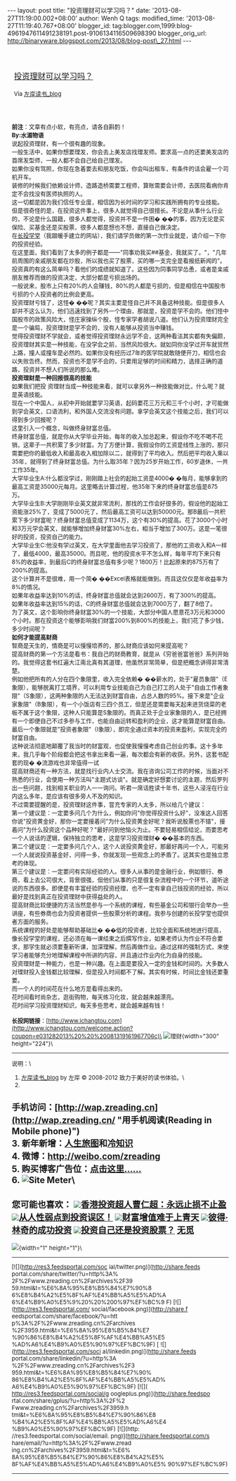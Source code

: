 --- layout: post title: "投资理财可以学习吗？" date:
'2013-08-27T11:19:00.002+08:00' author: Wenh Q tags: modified\_time:
'2013-08-27T11:19:40.767+08:00' blogger\_id:
tag:blogger.com,1999:blog-4961947611491238191.post-9106134116509698390
blogger\_orig\_url:
http://binaryware.blogspot.com/2013/08/blog-post\_27.html ---
<div style="margin: 10px; padding: 5px;">

<div style="font-size: 18px;">

[\
投资理财可以学习吗？](http://zreading.cn.feedsportal.com/c/35042/f/647833/s/3057a3c9/sc/38/l/0L0Szreading0Bcn0Carchives0C39590Bhtml/story01.htm)

</div>

<div style="font-size: 13px;">

Via [左岸读书\_blog](http://www.zreading.cn/)

</div>

</div>

<div style="font-size: 13px; padding: 15px 0 10px 10px;">

**前注**：文章有点小软，有亮点，请各自斟酌！\
**By:水湄物语**\
说起投资理财，有一个很有趣的现象。\
一般生活中，如果你想要理发，你会去上美发店找理发师。要求高一点的还要美发店的首席发型师，一般人都不会自己给自己理发。\
如果你没有驾照，你现在急着要去和朋友吃饭，你会叫出租车，有条件的话会雇一个司机开车。\
装修的时候我们依赖设计师，造路造桥需要工程师，算账需要会计师，去医院看病你肯定不会找没有医师执照的人。\
这一切都是因为我们信任专业度，相信因为长时间的学习和实践所拥有的专业技能。\
但是很奇怪的是，在投资这件事上，很多人就觉得自己很擅长。不论是从事什么行业的，不论是什么国籍，很多人都觉得，投资并不是一件困�
��的事，因为无论是买保险、买基金还是买股票，很多人都是想也不想，直接自己做决定。\
在[长投学堂](http://www.ichangtou.com/welcome.action?coupon=e031282013081319161967706c)（我跟暖手建立的网站），我们请学员做的第一次作业就是，请介绍一下你的投资经验。\
在这里面，我们看到了太多的例子都是——"同事劝我买\#\#基金，我就买了。"，"几年前周围的亲戚朋友都在炒股，所以我也买了股票，买的哪一支完全是看报纸新闻的"。\
投资真的有这么简单吗？看他们的成绩就知道了。这些因为同事同学怂恿，或者是亲戚朋友推荐而做的投资决定，大部分都是亏损出场的。\
一般说来，股市上只有20%的人会赚钱，80%的人都是亏损的，但是相信在中国股市亏损的个人投资者的比例会更高。\
投资理财亏钱了，这怪�
��呢？其实主要是怪自己并不具备这种技能。但是很多人却并不这么认为，他们迅速找到了另外一个理由，那就是，投资是学不会的。他们怪中国股市的政策风险大，怪庄家操纵个股，怪专家学者胡说八道。他们认为投资理财完全是一个骗局，投资理财是学不会的，没有人能够从投资当中赚钱。\
觉得投资理财不学就会，或者觉得投资理财永远学不会，这两种看法其实都有失偏颇，投资理财其实是一种技能，在没学会之前，当然风险很大。就如同你没学过开车就贸然上路，撞人或撞车是必然的。如果你没有经历过7年的医学院就敢随便开刀，相信也会以失败告终。然而，投资也不是学不会的，只要用足够的时间和精力，选择正确的道路，投资并不想人们所说的那么难。\
**投资理财是一种回报很高的技能**\
如果我们把投
资理财当成一种技能来看，就可以拿另外一种技能做对比，什么呢？就是英语技能。\
现在一个中国人，从初中开始就要学习英语，起码要花三万元和三千个小时，才可能做到学会英文，口语流利，和外国人交流没有问题。拿学会英文这个技能之后，我们可以得到多少回报呢？\
这里引入一个概念，叫做终身财富总值。\
终身财富总值，就是你从大学毕业开始，每年的收入加总起来，假设你不吃不喝不花销，这辈子一共积累了多少财富。为了方便计算，我假设你的工资是线性上涨的，那只需要把你的最低收入和最高收入相加除以二，就得到了平均收入。然后把平均收入乘以35年，就得到了终身财富总值。为什么取35年？因为25岁开始工作，60岁退休，一共工作35年。\
大学毕业生A:什么都没学过，刚刚踏上社会的起始工资是4000�
�每月，能够拿到的最高工资是35000元每月。这里略去计算过程，他35年下来的终身财富总值是875万。\
大学毕业生B:大学刚刚毕业英文就非常流利，那找的工作会好很多的，假设他的起始工资能涨25%了，变成了5000元了，然后最高工资可以达到50000元。那B最后一共积累下多少财富呢？终身财富总值变成了1134万，这个有30%的提高。花了3000个小时和3万元学会英文，就能够增加终身财富30%左右，相当于增加了300万。这是一笔很好的投资，投资自己的能力。\
大学毕业生C:他没有学过英文，在大学里面他去学习投资了，那他的工资收入和A一样了，最低4000，最高35000。而且呢，他的投资水平不怎么样，每年平均下来只有8%的收益率，到最后C的终身财富总值有多少呢？1800万！比起原来的875万有了200%的提高。\
这个计算并不是很难，用一个简�
��Excel表格就能做到。而且这仅仅是年收益率为8%的情况。\
如果年收益率达到10%的话，终身财富总值就会达到2600万，有了300%的提高。\
如果年收益率达到15%的话，C的终身财富总值就会达到7000万了，翻了8倍了。\
为了英文，这个影响你终身财富30%的一个技能，大部分中国人愿意花3万元和3000个小时。那在投资这个能够影响我们财富200%到800%的技能上，我们花了多少钱，多少时间呢？\
**如何才能提高财商**\
智商是天生的，情商是可以慢慢培养的，那么财商应该如何来提高呢？\
提高财商的第一个方法是看书：我自己的财商教育，就是从《穷爸爸富爸爸》系列开始的。我觉得这套书红遍大江南北真有其道理，他虽然非常简单，但是把概念讲得非常清楚。\
例如他把所有的人分在四个象限里，收入完全依赖�
��薪水的，处于"雇员象限"（E象限），能够脱离打工境界，可以利用专业技能自己为自己打工的人处于"自由工作者象限"（S象限），这两种象限的人无法达到财富自由，占总人数的95%。接下来是"企业家象限"（B象限），有一个小饭店有三四个员工，但是还是需要每天起来进货烧菜的老板不属于这个象限，这种人只能算是S象限的。而真正处于企业家象限的人，是已经拥有一个即便自己不过多参与工作，也能自由运转和盈利的企业，这才能算是财富自由。最后一个象限就是"投资者象限"（I象限），即完全通过资本的投资来盈利，实现完全的财富自由。\
这种说法彻底地颠覆了我当时的财富观，也促使我慢慢考虑自己创业的事。这十多年来，我几乎每个阶段都会把这书拿出来看一遍，每次都会有新的收获。另外，这套书配套的现�
�流游戏也非常值得一试\
提高财商还有一种方法，就是找行业内人士交流。我在咨询公司工作的时候，当面对不熟悉的行业，会使用一种方法叫"主题式访谈"。就是确定好想要讨论的主题，然后罗列出一些问题，找到相关职业的人一一询问。听君一席话胜读十年书，这些人浸淫在行业内这么多年，是应该有很多旁人不及的知识。\
不过需要提醒的是，投资理财这件事，冒充专家的人太多，所以给几个建议：\
第一个建议是：一定要多问几个为什么，例如你问"你觉得投资什么好"，没准这人回答你说"投资黄金好，那你一定要接着问"为什么投资黄金好呢？我听说股票也不错"，接着问"为什么投资这个品种好呢？"最好问到他恼火为止。不要轻易相信结论，而要思考一个人说话的逻辑，保持独立的思考，这是学习投资理财�
��基本的东西。\
第二个建议是：一定要多问几个人，这个人说投资黄金好，那最好再问一个人，可能另一个人就说投资基金好，问得一多，你就发现一些观念上的矛盾了。这其实也是独立思考的体现。\
第三个建议是：一定要问有实际经验的人。很多人从事的是金融行业，例如银行、券商，看上去公司很大，背景很强，但他们从事的只是很复杂流程中的一个环节，道听途说的东西很多。即便是有丰富经验的投资经理，也不一定有拿自己钱投资的经验，所以最好是找到真正在投资理财中获得益处的人。\
提高财商比较便捷的方法当然是参与一个系统的课程，有些基金公司和银行会举办一些讲座，有些券商也会为投资者提供一些股票分析的课程。我参与创建的长投学堂也提供者方面的服务。\
系统课程的好处是能够帮助基础比�
��低的投资者，比较全面和系统地进行提高，像长投学堂的课程，还必须在每一课结束之后撰写作业，如果老师认为作业不符合要求，那学生就必须要重新听课，加深理解，然后再做作业。通过这样的强制方式，来使学习者能够充分地理解课程中所讲的内容，并且通过作业内化为自身的技能。\
投资理财是一种能力，也是一种兴趣。在上面是要投入一定的金钱和时间的。大多数人对理财投入金钱都比较理解，但是投入时间都不了解。其实有时候，时间比金钱还要重要。\
而一个人的时间花在什么地方是看得出来的。\
花时间看时尚杂志，逛街购物，每天练习化妆，就会越来越漂亮。\
花时间学习投资理财知识，每天多些思考，就会越来越有钱！\
\
**长投网链接**：[http://www.ichangtou.com](http://www.ichangtou.com/welcome.action?coupon=e031282013%20%20%20081319161967706c)\
![理财](http://www.zreading.net/wp-content/uploads/2013/08/c71.jpg){width="300"
height="224"}\

------------------------------------------------------------------------

说明：\
1. [左岸读书\_blog](http://zreading.cn/) by 左岸 © 2008-2012
致力于美好的读书体验。\
2.
手机访问：[http://wap.zreading.cn](http://wap.zreading.cn/ "用手机阅读(Reading in Mobile phone)")\
3.
新年新增：[人生旅图](http://www.zreading.net/ "人生旅图")和[冷知识](http://www.zreading.net/lenzhishi "冷知识")\
4. 微博：<http://weibo.com/zreading>\
5.
购买博客广告位：[点击这里……](http://www.zreading.cn/about#ad "看了会心动!")\
6. ![Site
Meter](http://s12%20%20%20.sitemeter.com/meter.asp?site=s12zxfclz)\
  ---------------------------------------------------------------------------------------------------------------------------------------------------------------------------------------------------------------------------------------------------------
  **您可能也喜欢：**
  ![](http://static.wumii.cn/images/widget/widget_solidPoint.gif)[香港投资超人曹仁超：永远止损不止盈](http://app.wumii.com/ext/redirect?url=http%3A%2F%2Fwww.zreading.cn%2Farchives%2F1029.html&from=http%3A%2F%2Fwww.zreading.cn%2Farchives%2F3959.html)
  ![](http://static.wumii.cn/images/widget/widget_solidPoint.gif)[从人性弱点到投资误区！](http://app.wumii.com/ext/redirect?url=http%3A%2F%2Fwww.zreading.cn%2Farchives%2F836.html&fro%20%20%20m=http%3A%2F%2Fwww.zreading.cn%2Farchives%2F3959.html)
  ![](http://static.wumii.cn/images/widget/widget_solidPoint.gif)[财富增值难于上青天](http://app.wumii.com/ext/redirect?url=http%3A%2F%2Fwww.zreading.cn%2Farchives%2F2177.html&from=http%3A%2F%2Fwww.zreading.cn%2Farchives%2F3959.html)
  ![](http://static.wumii.cn/images/widget/widget_solidPoint.gif)[彼得·林奇的成功投资](http://app.wumii.com/ext/redirect?url=http%3A%2F%2Fwww.zreading.cn%2Farchives%2F1180.html&from=http%3A%2F%2Fwww.zreading.cn%2Farchives%2F3959.html)
  ![](http://static.wumii.cn/images/widget/widget_solidPoint.gif)[投资自己还是投资股票？](http://app.wumii.com/ext/redirect?url=http%3A%2F%2Fwww.zreading.cn%2Farchives%2F1257.html&from=http%3A%2F%2Fwww.zreading.cn%2Farchives%2F3959.html)
  [无觅](http://www.wumii.com/widget/relatedItems "无觅相关文章插件")
  ---------------------------------------------------------------------------------------------------------------------------------------------------------------------------------------------------------------------------------------------------------

![](http://zreading.cn.feedsportal.com/c/35042/f/647833/s/3057a3c9/sc/38/mf.gif){width="1"
height="1"}\
<div>

  ------------------------------------ ------------------------------------
  [![](http://res3.feedsportal.com/soc 
  ial/twitter.png)](http://share.feeds 
  portal.com/share/twitter/?u=http%3A% 
  2F%2Fwww.zreading.cn%2Farchives%2F39 
  59.html&t=%E6%8A%95%E8%B5%84%E7%90%8 
  6%E8%B4%A2%E5%8F%AF%E4%BB%A5%E5%AD%A 
  6%E4%B9%A0%E5%9%20%20%200%97%EF%BC%9 
  F) [![](http://res3.feedsportal.com/ 
  social/facebook.png)](http://share.f 
  eedsportal.com/share/facebook/?u=htt 
  p%3A%2F%2Fwww.zreading.cn%2Farchives 
  %2F3959.html&t=%E6%8A%95%E8%B5%84%E7 
  %90%86%E8%B4%A2%E5%8F%AF%E4%BB%A5%E5 
  %AD%A6%E4%B9%A0%E5%90%97%EF%BC%9F) [ 
  ![](http://res3.feedsportal.com/soci 
  al/linkedin.png)](http://share.feeds 
  portal.com/share/linkedin/?u=http%3A 
  %2F%2Fwww.zreading.cn%2Farchives%2F3 
  959.html&t=%E6%8A%95%E8%B5%84%E7%90% 
  86%E8%B4%A2%E5%8F%AF%E4%BB%A5%E5%AD% 
  A6%E4%B9%A0%E5%90%97%EF%BC%9F) [![]( 
  http://res3.feedsportal.com/social/g 
  oogleplus.png)](http://share.feedspo 
  rtal.com/share/gplus/?u=http%3A%2F%2 
  Fwww.zreading.cn%2Farchives%2F3959.h 
  tml&t=%E6%8A%95%E8%B5%84%E7%90%86%E8 
  %B4%A2%E5%8F%AF%E4%BB%A5%E5%AD%A6%E4 
  %B9%A0%E5%90%97%EF%BC%9F) [![](http: 
  //res3.feedsportal.com/social/email. 
  png)](http://share.feedsportal.com/s 
  hare/email/?u=http%3A%2F%2Fwww.zread 
  ing.cn%2Farchives%2F3959.html&t=%E6% 
  8A%95%E8%B5%84%E7%90%86%E8%B4%A2%E5% 
  8F%AF%E4%BB%A5%E5%AD%A6%E4%B9%A0%E5% 
  90%97%EF%BC%9F)                      
  ------------------------------------ ------------------------------------

</div>

</div>
